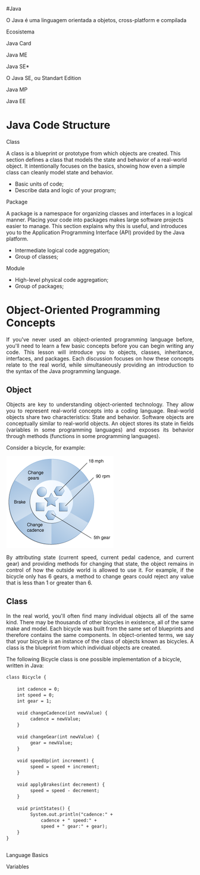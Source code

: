 #Java

O Java é uma linguagem orientada a objetos, cross-platform e compilada

Ecosistema

Java Card

Java ME

Java SE\*

O Java SE, ou Standart Edition

Java MP

Java EE

<h1>Java Code Structure</h1>

Class

A class is a blueprint or prototype from which objects are created. This section defines a class that models the state and behavior of a real-world object. It intentionally focuses on the basics, showing how even a simple class can cleanly model state and behavior.

- Basic units of code;
- Describe data and logic of your program;

Package

A package is a namespace for organizing classes and interfaces in a logical manner. Placing your code into packages makes large software projects easier to manage. This section explains why this is useful, and introduces you to the Application Programming Interface (API) provided by the Java platform.

- Intermediate logical code aggregation;
- Group of classes;

Module

- High-level physical code aggregation;
- Group of packages;

<h1>Object-Oriented Programming Concepts</h1>

<p align="justify">If you've never used an object-oriented programming language before, you'll need to learn a few basic concepts before you can begin writing any code. This lesson will introduce you to objects, classes, inheritance, interfaces, and packages. Each discussion focuses on how these concepts relate to the real world, while simultaneously providing an introduction to the syntax of the Java programming language.</p>

<h2>Object</h2>

<p align="justify">Objects are key to understanding object-oriented technology. They allow you to represent real-world concepts into a coding language. Real-world objects share two characteristics: State and behavior. Software objects are conceptually similar to real-world objects. An object stores its state in fields (variables in some programming languages) and exposes its behavior through methods (functions in some programming languages).</p>

Consider a bicycle, for example:

![alt text](image.png)

<p align="justify">
By attributing state (current speed, current pedal cadence, and current gear) and providing methods for changing that state, the object remains in control of how the outside world is allowed to use it. For example, if the bicycle only has 6 gears, a method to change gears could reject any value that is less than 1 or greater than 6.
</p>

<h2>Class</h2>

<p align="justify">In the real world, you'll often find many individual objects all of the same kind. There may be thousands of other bicycles in existence, all of the same make and model. Each bicycle was built from the same set of blueprints and therefore contains the same components. In object-oriented terms, we say that your bicycle is an instance of the class of objects known as bicycles. A class is the blueprint from which individual objects are created.</p>

The following Bicycle class is one possible implementation of a bicycle, written in Java:

    class Bicycle {

        int cadence = 0;
        int speed = 0;
        int gear = 1;

        void changeCadence(int newValue) {
             cadence = newValue;
        }

        void changeGear(int newValue) {
             gear = newValue;
        }

        void speedUp(int increment) {
             speed = speed + increment;
        }

        void applyBrakes(int decrement) {
             speed = speed - decrement;
        }

        void printStates() {
             System.out.println("cadence:" +
                 cadence + " speed:" +
                 speed + " gear:" + gear);
        }
    }

<h2></h2>

<h2></h2>

Language Basics

Variables

